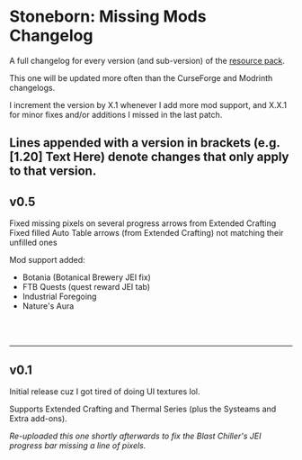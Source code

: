 # Stoneborn: Missing Mods Changelog

A full changelog for every version (and sub-version) of the [resource pack](https://curseforge.com/minecraft/texture-packs/stoneborn-missing-mods).

This one will be updated more often than the CurseForge and Modrinth changelogs.

I increment the version by X.1 whenever I add more mod support, and X.X.1 for minor fixes and/or additions I missed in the last patch.

Lines appended with a version in brackets (e.g. [1.20] Text Here) denote changes that only apply to that version.
--------------------------------------------------

## v0.5

Fixed missing pixels on several progress arrows from Extended Crafting<br />
Fixed filled Auto Table arrows (from Extended Crafting) not matching their unfilled ones

Mod support added:
- Botania (Botanical Brewery JEI fix)
- FTB Quests (quest reward JEI tab)
- Industrial Foregoing
- Nature's Aura

<br /> <br />

--------------------------------------------------

## v0.1

Initial release cuz I got tired of doing UI textures lol.

Supports Extended Crafting and Thermal Series (plus the Systeams and Extra add-ons).

*Re-uploaded this one shortly afterwards to fix the Blast Chiller's JEI progress bar missing a line of pixels.*